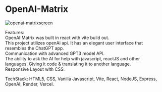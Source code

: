 # OpenAI-Matrix

![openai-matrixscreen](https://user-images.githubusercontent.com/114783191/210152720-04a6f4fc-ae70-4deb-8f06-2279d905a1ba.jpg)

Features:<br>
OpenAI Matrix was built in react with vite build out.<br>
This project utilizes openAi api. It has an elegant user interface that resembles the ChatGPT app.<br> 
Communication with advanced GPT3 model API.<br>
The ability to ask the AI for help with javascript, reactJS and other languages. Giving it code & translating it to another language.<br>
Responsive Layout with CSS.<br>
<p></p>
TechStack:
HTML5, CSS, Vanilla Javascript, Vite, React, NodeJS, Express, OpenAI, Render, Vercel.
